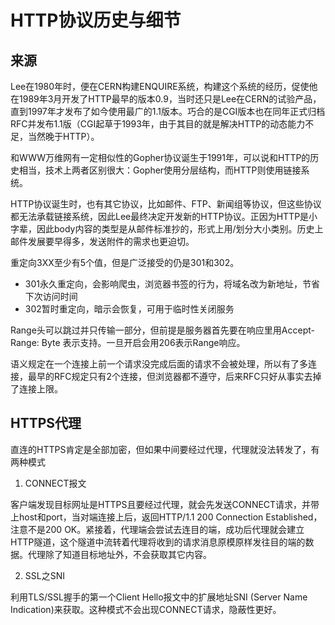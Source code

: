 # HTTP协议历史与细节

来源
--
Lee在1980年时，便在CERN构建ENQUIRE系统，构建这个系统的经历，促使他在1989年3月开发了HTTP最早的版本0.9，当时还只是Lee在CERN的试验产品，直到1997年才发布了如今使用最广的1.1版本。巧合的是CGI版本也在同年正式归档RFC并发布1.1版（CGI起草于1993年，由于其目的就是解决HTTP的动态能力不足，当然晚于HTTP）。

和WWW万维网有一定相似性的Gopher协议诞生于1991年，可以说和HTTP的历史相当，技术上两者区别很大：Gopher使用分层结构，而HTTP则使用链接系统。

HTTP协议诞生时，也有其它协议，比如邮件、FTP、新闻组等协议，但这些协议都无法承载链接系统，因此Lee最终决定开发新的HTTP协议。正因为HTTP是小字辈，因此body内容的类型是从邮件标准抄的，形式上用/划分大小类别。历史上邮件发展要早得多，发送附件的需求也更迫切。

重定向3XX至少有5个值，但是广泛接受的仍是301和302。

* 301永久重定向，会影响爬虫，浏览器书签的行为，将域名改为新地址，节省下次访问时间
* 302暂时重定向，暗示会恢复，可用于临时性关闭服务

Range头可以跳过并只传输一部分，但前提是服务器首先要在响应里用Accept-Range:
Byte 表示支持。一旦开启会用206表示Range响应。

语义规定在一个连接上前一个请求没完成后面的请求不会被处理，所以有了多连接，最早的RFC规定只有2个连接，但浏览器都不遵守，后来RFC只好从事实去掉了连接上限。

HTTPS代理
--
直连的HTTPS肯定是全部加密，但如果中间要经过代理，代理就没法转发了，有两种模式

1. CONNECT报文

客户端发现目标网址是HTTPS且要经过代理，就会先发送CONNECT请求，并带上host和port，当对端连接上后，返回HTTP/1.1 200 Connection Established，注意不是200 OK。紧接着，代理端会尝试去连目的端，成功后代理就会建立HTTP隧道，这个隧道中流转着代理将收到的请求消息原模原样发往目的端的数据。代理除了知道目标地址外，不会获取其它内容。

2. SSL之SNI

利用TLS/SSL握手的第一个Client Hello报文中的扩展地址SNI (Server Name Indication)来获取。这种模式不会出现CONNECT请求，隐蔽性更好。